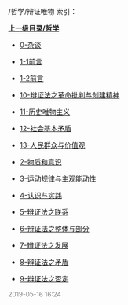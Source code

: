 /哲学/辩证唯物 索引：


**[上一级目录/哲学](/哲学/index.md)**

- [0-杂谈](/哲学/辩证唯物/0-杂谈.md)

- [1-1前言](/哲学/辩证唯物/1-1前言.md)

- [1-2前言](/哲学/辩证唯物/1-2前言.md)

- [10-辩证法之革命批判与创建精神](/哲学/辩证唯物/10-辩证法之革命批判与创建精神.md)

- [11-历史唯物主义](/哲学/辩证唯物/11-历史唯物主义.md)

- [12-社会基本矛盾](/哲学/辩证唯物/12-社会基本矛盾.md)

- [13-人民群众与价值观](/哲学/辩证唯物/13-人民群众与价值观.md)

- [2-物质和意识](/哲学/辩证唯物/2-物质和意识.md)

- [3-运动规律与主观能动性](/哲学/辩证唯物/3-运动规律与主观能动性.md)

- [4-认识与实践](/哲学/辩证唯物/4-认识与实践.md)

- [5-辩证法之联系](/哲学/辩证唯物/5-辩证法之联系.md)

- [6-辩证法之整体与部分](/哲学/辩证唯物/6-辩证法之整体与部分.md)

- [7-辩证法之发展](/哲学/辩证唯物/7-辩证法之发展.md)

- [8-辩证法之矛盾](/哲学/辩证唯物/8-辩证法之矛盾.md)

- [9-辩证法之否定](/哲学/辩证唯物/9-辩证法之否定.md)


<font size=2 color='grey'> 2019-05-16 16:24 </font>